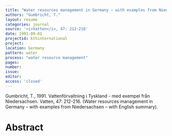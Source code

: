 ```yaml
---
title: "Water resources management in Germany – with examples from Niedersachsen."
authors: "Gumbricht, T."
layout: resume
categories: journal
source: '<i>Vatten</i>, 47: 212-216'
date: 1991-09-01
projectid: kthinternational
project:
location: Germany
pattern: water
process: "water resource management"
pages:
number:
issue:
editor:
access: 'closed'
---
```


Gumbricht, T., 1991. Vattenförvaltning i Tyskland - med exempel från Niedersachsen. Vatten, 47: 212-216. (Water resources management in Germany – with examples from Niedersachsen – with English summary).

<h1 class='foot-description'>Abstract</h1>
